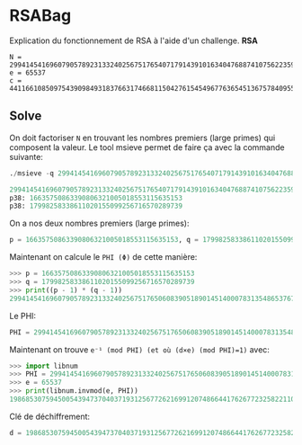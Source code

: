 # RSABag
Explication du fonctionnement de RSA à l'aide d'un challenge.
**RSA**
```
N = 299414541696079057892313324025675176540717914391016340476887410756223595067
e = 65537
c = 4411661085097543909849318376631746681150427615454967763654513675784095561
```
## Solve
On doit factoriser ``N`` en trouvant les nombres premiers (large primes) qui composent la valeur.
Le tool msieve permet de faire ça avec la commande suivante: 
```py
./msieve -q 299414541696079057892313324025675176540717914391016340476887410756223595067

299414541696079057892313324025675176540717914391016340476887410756223595067
p38: 16635750863390806321005018553115635153
p38: 17998258338611020155099256716570289739
```
On a nos deux nombres premiers (large primes):
```py
p = 16635750863390806321005018553115635153, q = 17998258338611020155099256716570289739
```
Maintenant on calcule le ```PHI (Φ)``` de cette manière:
```py
>>> p = 16635750863390806321005018553115635153
>>> q = 17998258338611020155099256716570289739
>>> print((p - 1) * (q - 1))
299414541696079057892313324025675176506083905189014514000783135486537670176
```
Le PHI:
```py
PHI = 299414541696079057892313324025675176506083905189014514000783135486537670176
```
Maintenant on trouve ```e⁻¹ (mod PHI) (et où (d×e) (mod PHI)=1)``` avec:
```py
>>> import libnum
>>> PHI = 299414541696079057892313324025675176506083905189014514000783135486537670176
>>> e = 65537
>>> print(libnum.invmod(e, PHI))
198685307594500543947370403719312567726216991207486644176267723258221107745
```
Clé de déchiffrement:
```py
d = 198685307594500543947370403719312567726216991207486644176267723258221107745
```

